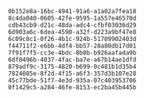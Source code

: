 
                0b152e8a-16bc-4941-91a6-a1a02a7fea18
                8c4da040-0605-42fe-9595-1a557e46570d
                cdb43cb9-d21c-48da-adc4-cfbf03036d29
                6d903a6c-6dea-4590-a32f-d223a9bf47e8
                6c09c8c1-0f26-4b1c-924b-51709902403d
                f44711f2-e6bb-4df4-bb57-28a80db17d01
                7f91f7f5-cc3e-4bdc-8b0b-b926aafada9b
                6df0496b-4037-4fac-ba7e-a67b14ae1dfd
                879adf9c-3175-4820-b699-0c481b1d35b4
                7824085e-8f2d-4f15-a6f3-357d3b107e28
                45c77bde-51f7-4e3d-935a-07c403953706
                0f1429c5-a284-46fe-8153-ec2ba45b445b
                